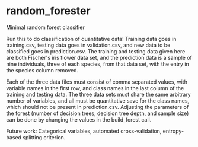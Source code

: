 random_forester
===============

Minimal random forest classifier

Run this to do classification of quantitative data! Training data goes in training.csv, testing data goes in validation.csv, and new data to be classified goes in prediction.csv. The training and testing data given here are both Fischer's iris flower data set, and the prediction data is a sample of nine individuals, three of each species, from that data set, with the entry in the species column removed.

Each of the three data files must consist of comma separated values, with variable names in the first row, and class names in the last column of the training and testing data. The three data sets must share the same arbitrary number of variables, and all must be quantitative save for the class names, which should not be present in prediction.csv. Adjusting the parameters of the forest (number of decision trees, decision tree depth, and sample size) can be done by changing the values in the build_forest call.

Future work: Categorical variables, automated cross-validation, entropy-based splitting criterion.
